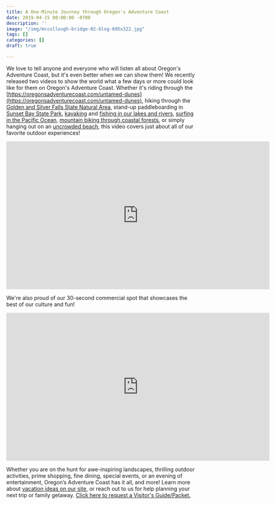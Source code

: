 ```yaml
---
title: A One-Minute Journey through Oregon's Adventure Coast
date: 2019-04-15 00:00:00 -0700
description: ''
image: "/img/mccullough-bridge-02-blog-695x322.jpg"
tags: []
categories: []
draft: true

---
```

We love to tell anyone and everyone who will listen all about Oregon's Adventure Coast, but it's even better when we can show them! We recently released two videos to show the world what a few days or more could look like for them on Oregon's Adventure Coast. Whether it's riding through the [https://oregonsadventurecoast.com/untamed-dunes](https://oregonsadventurecoast.com/untamed-dunes), hiking through the [Golden and Silver Falls State Natural Area](https://oregonstateparks.org/index.cfm?do=parkPage.dsp_parkPage&parkId=67), stand-up paddleboarding in [Sunset Bay State Park](https://oregonstateparks.org/index.cfm?do=parkPage.dsp_parkPage&parkId=70), [kayaking](https://oregonsadventurecoast.com/water-recreation) and [fishing in our lakes and rivers](https://oregonsadventurecoast.com/fishing), [surfing in the Pacific Ocean](https://oregonsadventurecoast.com/water-recreation), [mountain biking through coastal forests](https://oregonsadventurecoast.com/cycling), or simply hanging out on an [uncrowded beach](https://oregonsadventurecoast.com/undeveloped-beaches), this video covers just about all of our favorite outdoor experiences!

<iframe src="https://www.youtube.com/embed/aO-75G_qMX0" width="695" height="390" frameborder="0" allowfullscreen="allowfullscreen"></iframe>

We're also proud of our 30-second commercial spot that showcases the best of our culture and fun!

<iframe width="695" height="390" src="https://www.youtube.com/embed/lqZ8lTjprxg" frameborder="0" allow="accelerometer; autoplay; encrypted-media; gyroscope; picture-in-picture" allowfullscreen></iframe>

Whether you are on the hunt for awe-inspiring landscapes, thrilling outdoor activities, prime shopping, fine dining, special events, or an evening of entertainment, Oregon’s Adventure Coast has it all, and more! Learn more about [vacation ideas on our site](https://oregonsadventurecoast.com/adventures/), or reach out to us for help planning your next trip or family getaway. [Click here to request a Visitor's Guide/Packet.](https://oregonsadventurecoast.com/contact/#contactform)